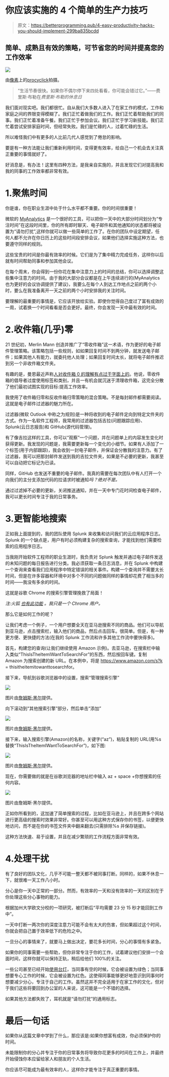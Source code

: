 # 你应该实施的 4 个简单的生产力技巧

> 原文：<https://betterprogramming.pub/4-easy-productivity-hacks-you-should-implement-299ba835bcdd>

## 简单、成熟且有效的策略，可节省您的时间并提高您的工作效率

![](img/d15d6037757355170e652ec8281aba4e.png)

由[像素](https://www.pexels.com/photo/selective-focus-photo-of-man-in-official-shirt-sitting-in-office-working-on-laptop-2451645/)上的[procyclick](https://www.pexels.com/@proxyclick)拍摄。

> “生活节奏很快。如果你不偶尔停下来四处看看，你可能会错过它。”——费里斯·布勒在*费里斯·布勒的休息日*

我们面对现实吧。我们都很忙。自从我们大多数人进入了在家工作的模式，工作和家庭之间的界限变得模糊了。我们正忙着做我们的工作。我们正忙着帮助我们的同事。我们正忙着准备午餐。我们正忙于参加会议。我们正忙于学习新技能。我们正忙着尝试安排家庭时间，但经常失败。我们是忙碌的人，过着忙碌的生活。

所以难怪我们中有更多的人比前几代人感觉到了倦怠的影响。

要是有一种方法能让我们重新利用时间，变得更有效率，给自己一个机会去关注真正重要的事情就好了。

好消息是，有办法！这里有四种方法，是我亲自实施的，并且发现它们对提高我和我的同事的工作效率都非常有效。

# 1.聚焦时间

你是谁，你在职业生涯中处于什么水平都不重要。你的时间很重要！

微软的 [MyAnalytics](https://www.microsoft.com/en-us/microsoft-365/business/myanalytics-personal-analytics) 是一个很好的工具，可以把你一天中的大部分时间划分为“专注时间”在这段时间里，你的所有即时聊天、电子邮件和其他通知的状态都将被设置为“请勿打扰”,这样你就可以做一些简单的工作了。在你的团队中设定期望，任何人都不允许在你日历上的这些时间段安排会议，如果他们选择实施这种方法，也要遵守同样的规则。

这些宝贵的时间是你最有效率的时候。它们是为了集中精力完成任务，这样你以后就有时间帮助同事和参加其他会议。

在每个周末，你会得到一份你花在集中注意力上的时间的总结，你可以选择调整这些集中注意力的时间。由于我的大部分会议都是在上午连续进行的(MyAnalytics 也为更好的会议协调提供了建议)，我要么在每个人到达工作地点之前的两个小时，要么在我准备离开一天之前的两个小时安排我的关注时间。

要理解的最重要的事情是，它应该开放给实验。即使你觉得自己度过了富有成效的一周，试着换一个时间看看是否会更好。最终，你会发现一天中最有效的时间。

# 2.收件箱(几乎)零

21 世纪初，Merlin Mann 创造并推广了“零收件箱”这一术语，作为更好的电子邮件管理策略。该策略包括一些规则，如如果回复时间不到两分钟，就发送电子邮件；如果其他人有能力，就委托他人处理；如果回复时间太长，就将电子邮件推迟到另一个非收件箱文件夹。

有趣的是，曼恩最近声称[人对收件箱 0 的理解有点过于字面上的](https://www.wired.co.uk/article/inbox-zero-mentality)。他说，零收件箱的倡导者过度使用标签和类别，并且一有机会就沉迷于清理收件箱，这完全分散了他们最初试图实现的目标:提高工作效率。

我使用了收件箱归零和反收件箱归零策略的混合策略。不是每封邮件都需要阅读。这就是电子邮件过滤器的魅力所在。

过滤器(微软 Outlook 中称之为规则)是一种将收到的电子邮件定向到特定文件夹的方式。作为一名软件工程师，我常用的过滤器包括吉拉(问题跟踪应用)、Splunk(云日志报告)和 GitHub(源代码管理)。

有了像吉拉这样的工具，你可以“观察”一个问题，并在问题单上的内容发生变化时获得更新。我发现的问题是，我需要更新每一个变化的小细节。如果有人添加了一个标签(用于内部跟踪)，我会收到一封电子邮件，并保证会分散我的注意力。有了过滤器，我可以把那封邮件发送到我的吉拉文件夹，如果是不必要的更新，我甚至可以自动把它标记为已读。

同样，GitHub 也发送不重要的电子邮件。我真的需要在每次团队中有人打开一个向我们的主分支添加代码的拉请求时被通知*吗？绝对不是。*

通过过滤掉不必要的更新，关闭推送通知，并在一天中专门花时间检查电子邮件，我可以更长时间专注于我的日常事务。

# 3.更智能地搜索

正如我上面提到的，我的团队使用 Splunk 来收集和访问我们的云应用程序日志。Splunk 的一个缺点是，用户有时必须构建复杂的搜索查询，才能找到他们需要检索的应用程序日志。

当我刚开始软件工程师的职业生涯时，我负责对 Splunk 触发并通过电子邮件发送的未知问题的每日报告进行分类。我必须获取一条日志消息，并在 Splunk 中构建一个查询来查看我们应用程序中特定错误的相关事件。构建一个查询并不需要太长时间，但是在许多容器和环境中对多个不同的问题做同样的事情却花费了相当多的时间——我没有多余的时间。

这就是谷歌 Chrome 的搜索引擎管理挽救了局面！

*注:火狐* [*也有此功能*](https://support.mozilla.org/en-US/kb/add-or-remove-search-engine-firefox) *。我只是一个 Chrome 用户。*

那么它是如何工作的呢？

让我们考虑一个例子，一个用户想要全天在亚马逊搜索不同的商品。他们可以导航到亚马逊，点击搜索栏，输入他们的商品，然后点击回车。很简单。但是，有一种更方便、更快捷的方法(在我的 Splunk 工作流和许多其他工作流中要快得多)。

首先，构建您的查询(让我们继续使用 Amazon 示例)。去亚马逊，在搜索栏中输入类似“ThisIsTheItemIWantToSearchFor”的东西，然后按回车键。复制 Amazon 为搜索创建的新 URL。在本例中，将是 https://www.amazon.com/s?k = thisitheitemitowanttosearchfor。

接下来，导航到谷歌浏览器中的设置，搜索“管理搜索引擎”

![](img/a1b89bcf0d09c71f8ec871a8cfb9e01e.png)

图片由[詹姆斯·黑尔](https://medium.com/@jameshareuk)提供。

向下滚动到“其他搜索引擎”部分，然后单击“添加”

![](img/502393afccc11006e781c763155ee184.png)

图片由[詹姆斯·黑尔](https://medium.com/@jameshareuk)提供。

接下来，输入搜索引擎(Amazon)的名称，关键字(“az”)，粘贴复制的 URL(用%s 替换“ThisIsTheItemIWantToSearchFor”)，如下图:

![](img/ad75aa326740d79b4e442565f1a3135d.png)

图片由[詹姆斯·黑尔](https://medium.com/@jameshareuk)提供。

现在，你需要做的就是在谷歌浏览器的地址栏中输入 az + space +你想搜索的任何内容。

![](img/e8905b4019d8f3b119c5d192a7954a67.png)

图片由詹姆斯·黑尔提供。

正如你所看到的，这加速了简单搜索的过程，比如在亚马逊上，并且在跨多个网站进行更高级的搜索时效果非常好。你甚至可以用这种方式保存你的书签，以便更快地访问，而不是在你的书签文件夹中翻来翻去(只需排除%s 并保存链接)。

这种方法快速、易于设置，并且在减少繁琐的工作流程方面非常有效。

# 4.处理干扰

有了良好的团队文化，几乎不可能一整天都不被同事打断。同样的，如果不休息一下，就很难一天工作八小时。

分心是你一天中正常的一部分。然而，有效率的一天和没有效率的一天的区别在于你处理这些分心事物的能力。

根据加州大学欧文分校的一项研究，被打断后“平均需要 23 分 15 秒才能回到工作中”。

一天中打断一两次你的深度注意力可能不会有太大的伤害，但如果超过这个时间，你就会把自己置于效率低下的危险之中。

一旦分心的事情来了，就要马上做出决定，要花多长时间，分心的事情有多紧急。

如果你的同事需要一些帮助，但你非常专注于你的工作，试着建议他们安排一个会面时间，这样你就可以保持正轨，稍后给他们 100%的关注。

一些公司甚至已经开始[使用台灯](https://busylight.com/)，当同事有空的时候，它会被设置为绿色；当同事想要专心工作的时候，它会被设置为红色。这使得同事能够更好地意识到同事何时想要减少分心，专注于自己的工作。虽然这并不完全适用于在家工作的文化，但对于我们这些将要回到办公室的人来说，这可能是一个不错的选择。

如果其他方法都失败了，耳机就是“请勿打扰”的通用标志。

# 最后一句话

如果你从这篇文章中学到了什么，那应该是:如果你想富有成效，你必须保护你的时间。

未能限制你的分心并专注于你的日常事务将导致你花更多的时间在工作上，并最终开始侵蚀你本应留给家人和朋友的个人生活。

你应该尽可能成为最有效率的人，这样你才能专注于真正重要的事情。